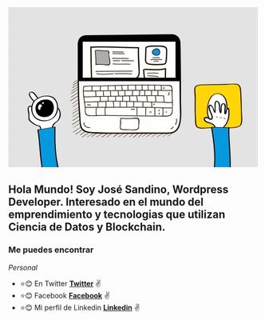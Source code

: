 ![](https://github.com/josesandino/josesandino/blob/master/webdevelopment.gif)

## Hola Mundo! Soy José Sandino, Wordpress Developer. Interesado en el mundo del emprendimiento y tecnologias que utilizan Ciencia de Datos y Blockchain.

### Me puedes encontrar

_Personal_
* :star::blush: En Twitter **[Twitter](https://twitter.com/joansamo01)** :v:
* :star::blush: Facebook **[Facebook](https://facebook.com/joansamo1)** :v:
* :star::blush: Mi perfil de Linkedin **[Linkedin](https://www.linkedin.com/in/josesandino/)** :v:

